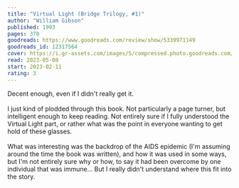 ```yaml
---
title: "Virtual Light (Bridge Trilogy, #1)"
author: "William Gibson"
published: 1993
pages: 370
goodreads: https://www.goodreads.com/review/show/5339971149
goodreads_id: 12317564
cover: https://i.gr-assets.com/images/S/compressed.photo.goodreads.com/books/1328310105l/12317564.jpg
read: 2023-05-08
start: 2023-02-11
rating: 3
---
```


Decent enough, even if I didn't really get it.<br /><i></i><br />I just kind of plodded through this book. Not particularly a page turner, but intelligent enough to keep reading. Not entirely sure if I fully understood the Virtual Light part, or rather what was the point in everyone wanting to get hold of these glasses.<br /><br />What was interesting was the backdrop of the AIDS epidemic (I'm assuming around the time the book was written), and how it was used in some ways, but I'm not entirely sure why or how, to say it had been overcome by one individual that was immune... But I really didn't understand where this fit into the story.
